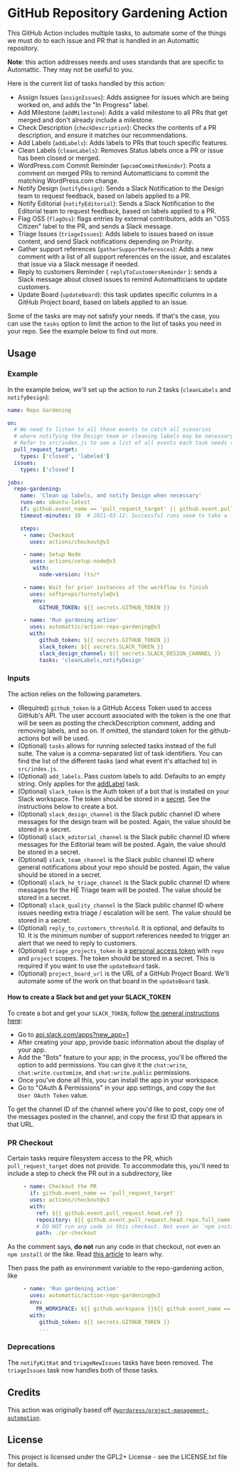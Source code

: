 # GitHub Repository Gardening Action

This GitHub Action includes multiple tasks, to automate some of the things we must do to each issue and PR that is handled in an Automattic repository.

**Note**: this action addresses needs and uses standards that are specific to Automattic. They may not be useful to you.

Here is the current list of tasks handled by this action:

- Assign Issues (`assignIssues`): Adds assignee for issues which are being worked on, and adds the "In Progress" label.
- Add Milestone (`addMilestone`): Adds a valid milestone to all PRs that get merged and don't already include a milestone.
- Check Description (`checkDescription`): Checks the contents of a PR description, and ensure it matches our recommendations.
- Add Labels (`addLabels`): Adds labels to PRs that touch specific features.
- Clean Labels (`cleanLabels`): Removes Status labels once a PR or issue has been closed or merged.
- WordPress.com Commit Reminder (`wpcomCommitReminder`): Posts a comment on merged PRs to remind Automatticians to commit the matching WordPress.com change.
- Notify Design (`notifyDesign`): Sends a Slack Notification to the Design team to request feedback, based on labels applied to a PR.
- Notify Editorial (`notifyEditorial`): Sends a Slack Notification to the Editorial team to request feedback, based on labels applied to a PR.
- Flag OSS (`flagOss`): flags entries by external contributors, adds an "OSS Citizen" label to the PR, and sends a Slack message.
- Triage Issues (`triageIssues`): Adds labels to issues based on issue content, and send Slack notifications depending on Priority.
- Gather support references (`gatherSupportReferences`): Adds a new comment with a list of all support references on the issue, and escalates that issue via a Slack message if needed.
- Reply to customers Reminder ( `replyToCustomersReminder` ): sends a Slack message about closed issues to remind Automatticians to update customers.
- Update Board (`updateBoard`): this task updates specific columns in a GitHub Project board, based on labels applied to an issue.

Some of the tasks are may not satisfy your needs. If that's the case, you can use the `tasks` option to limit the action to the list of tasks you need in your repo. See the example below to find out more.

## Usage

### Example

In the example below, we'll set up the action to run 2 tasks (`cleanLabels` and `notifyDesign`):

```yml
name: Repo Gardening

on:
  # We need to listen to all these events to catch all scenarios
  # where notifying the Design team or cleaning labels may be necessary.
  # Refer to src/index.js to see a list of all events each task needs to be listen to.
  pull_request_target:
    types: ['closed', 'labeled']
  issues:
    types: ['closed']

jobs:
  repo-gardening:
    name: 'Clean up labels, and notify Design when necessary'
    runs-on: ubuntu-latest
    if: github.event_name == 'pull_request_target' || github.event.pull_request.head.repo.full_name == github.event.pull_request.base.repo.full_name
    timeout-minutes: 10  # 2021-03-12: Successful runs seem to take a few seconds, but can sometimes take a lot longer since we wait for previous runs to complete.

    steps:
     - name: Checkout
       uses: actions/checkout@v3

     - name: Setup Node
       uses: actions/setup-node@v3
        with:
          node-version: lts/*

     - name: Wait for prior instances of the workflow to finish
       uses: softprops/turnstyle@v1
        env:
          GITHUB_TOKEN: ${{ secrets.GITHUB_TOKEN }}

     - name: 'Run gardening action'
       uses: automattic/action-repo-gardening@v3
       with:
          github_token: ${{ secrets.GITHUB_TOKEN }}
          slack_token: ${{ secrets.SLACK_TOKEN }}
          slack_design_channel: ${{ secrets.SLACK_DESIGN_CHANNEL }}
          tasks: 'cleanLabels,notifyDesign'
```

### Inputs

The action relies on the following parameters. 

- (Required) `github_token` is a GitHub Access Token used to access GitHub's API. The user account associated with the token is the one that will be seen as posting the checkDescription comment, adding and removing labels, and so on. If omitted, the standard token for the github-actions bot will be used.
- (Optional) `tasks` allows for running selected tasks instead of the full suite. The value is a comma-separated list of task identifiers. You can find the list of the different tasks (and what event it's attached to) in `src/index.js`.
- (Optional) `add_labels`. Pass custom labels to add. Defaults to an empty string. Only applies for the [addLabel](src/tasks/add-labels/readme.md) task.
- (Optional) `slack_token` is the Auth token of a bot that is installed on your Slack workspace. The token should be stored in a [secret](https://docs.github.com/en/actions/reference/encrypted-secrets#creating-encrypted-secrets-for-a-repository). See the instructions below to create a bot.
- (Optional) `slack_design_channel` is the Slack public channel ID where messages for the design team will be posted. Again, the value should be stored in a secret.
- (Optional) `slack_editorial_channel` is the Slack public channel ID where messages for the Editorial team will be posted. Again, the value should be stored in a secret.
- (Optional) `slack_team_channel` is the Slack public channel ID where general notifications about your repo should be posted. Again, the value should be stored in a secret.
- (Optional) `slack_he_triage_channel` is the Slack public channel ID where messages for the HE Triage team will be posted. The value should be stored in a secret.
- (Optional) `slack_quality_channel` is the Slack public channel ID where issues needing extra triage / escalation will be sent. The value should be stored in a secret.
- (Optional) `reply_to_customers_threshold`. It is optional, and defaults to 10. It is the minimum number of support references needed to trigger an alert that we need to reply to customers.
- (Optional) `triage_projects_token` is a [personal access token](https://github.com/settings/tokens/new) with `repo` and `project` scopes. The token should be stored in a secret. This is required if you want to use the `updateBoard` task.
- (Optional) `project_board_url` is the URL of a GitHub Project Board. We'll automate some of the work on that board in the `updateBoard` task.

#### How to create a Slack bot and get your SLACK_TOKEN

To create a bot and get your `SLACK_TOKEN`, follow [the general instructions here](https://slack.com/intl/en-hu/help/articles/115005265703-Create-a-bot-for-your-workspace):

- Go to [api.slack.com/apps?new_app=1](https://api.slack.com/apps?new_app=1)
- After creating your app, provide basic information about the display of your app.
- Add the "Bots" feature to your app; in the process, you'll be offered the option to add permissions. You can give it the `chat:write`, `chat:write.customize`, and `chat:write.public` permissions.
- Once you've done all this, you can install the app in your workspace.
- Go to "OAuth & Permissions" in your app settings, and copy the `Bot User OAuth Token` value.

To get the channel ID of the channel where you'd like to post, copy one of the messages posted in the channel, and copy the first ID that appears in that URL.

### PR Checkout

Certain tasks require filesystem access to the PR, which `pull_request_target` does not provide. To accommodate this, you'll need to include a step to check the PR out in a subdirectory, like

```yaml
     - name: Checkout the PR
       if: github.event_name == 'pull_request_target'
       uses: actions/checkout@v3
       with:
         ref: ${{ github.event.pull_request.head.ref }}
         repository: ${{ github.event.pull_request.head.repo.full_name }}
         # DO NOT run any code in this checkout. Not even an `npm install`.
         path: ./pr-checkout
```
As the comment says, **do not** run any code in that checkout, not even an `npm install` or the like. Read [this article](https://securitylab.github.com/research/github-actions-preventing-pwn-requests/) to learn why.

Then pass the path as environment variable to the repo-gardening action, like
```yaml
     - name: 'Run gardening action'
       uses: automattic/action-repo-gardening@v3
       env:
         PR_WORKSPACE: ${{ github.workspace }}${{ github.event_name == 'pull_request_target' && '/pr-checkout' || '' }}
       with:
          github_token: ${{ secrets.GITHUB_TOKEN }}
          ...
```

### Deprecations

The `notifyKitKat` and `triageNewIssues` tasks have been removed. The `triageIssues` task now handles both of those tasks.

## Credits

This action was originally based off [`@wordpress/project-management-automation`](https://www.npmjs.com/package/@wordpress/project-management-automation).

## License

This project is licensed under the GPL2+ License - see the LICENSE.txt file for details.

